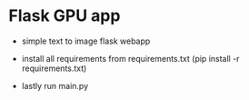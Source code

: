 # Flask GPU app

- simple text to image flask webapp

- install all requirements from requirements.txt
(pip install -r requirements.txt)


- lastly run main.py

